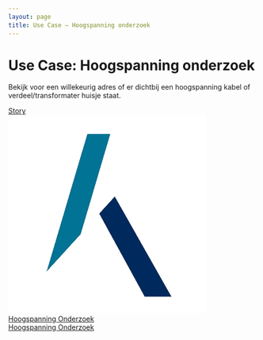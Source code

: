 ```yaml
---
layout: page
title: Use Case ― Hoogspanning onderzoek
---
```

# Use Case: Hoogspanning onderzoek

Bekijk voor een willekeurig adres of er dichtbij een hoogspanning kabel of verdeel/transformater huisje staat.

<div class="cards-wrapper">
  <a href="/stories/hoogspanning/index.html">
    <div class="card">
      <div class="card-type">Story</div>
      <img class="card-image" src="/assets/images/kadaster-logo.png">
      <div class="card-title">Hoogspanning Onderzoek</div>
      <div class="card-description">Hoogspanning Onderzoek</div>
    </div>
  </a>
</div>
